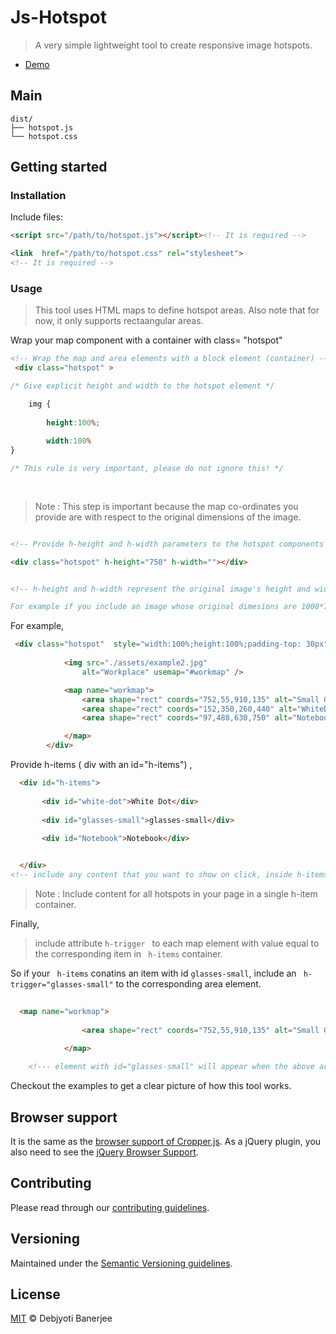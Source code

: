 # Js-Hotspot



> A very simple lightweight tool to create responsive image hotspots.

- [Demo](https://debjyoti.co)

## Main

```text
dist/
├── hotspot.js       
└── hotspot.css   
```

## Getting started

### Installation



Include files:

```html
<script src="/path/to/hotspot.js"></script><!-- It is required -->

<link  href="/path/to/hotspot.css" rel="stylesheet">
<!-- It is required -->

```

### Usage

>This tool uses HTML maps to define hotspot areas. 
Also note that for now, it only supports rectaangular areas.

Wrap your map component with a container with class= "hotspot"

```html
<!-- Wrap the map and area elements with a block element (container) -->
 <div class="hotspot" >
```

```css
/* Give explicit height and width to the hotspot element */

    img {
  
        height:100%;
  
        width:100% 
}

/* This rule is very important, please do not ignore this! */
    
    
```

>Note :  This step is important because the map co-ordinates you provide are with respect to the original dimensions of the image.
```html

<!-- Provide h-height and h-width parameters to the hotspot components -->

<div class="hotspot" h-height="750" h-width=""></div>


<!-- h-height and h-width represent the original image's height and width.

For example if you include an image whose original dimesions are 1000*750 then, h-height and h-width are 750 and 1000 respectively-->

```
For example,

```html
 <div class="hotspot"  style="width:100%;height:100%;padding-top: 30px">
            
            <img src="./assets/example2.jpg"
                alt="Workplace" usemap="#workmap" />

            <map name="workmap">
                <area shape="rect" coords="752,55,910,135" alt="Small Glasses" h-trigger="glasses-small" />
                <area shape="rect" coords="152,350,260,440" alt="WhiteDot" h-trigger="white-dot" />
                <area shape="rect" coords="97,488,630,750" alt="Notebook" h-trigger="Notebook" />

            </map>
        </div>


```
 Provide h-items ( div with an id="h-items") ,
```html
  <div id="h-items">
       
       <div id="white-dot">White Dot</div>
        
       <div id="glasses-small">glasses-small</div>
        
       <div id="Notebook">Notebook</div>


  </div>
<!-- include any content that you want to show on click, inside h-items. You can style these elements accordingly. These elements will show up on click on areas of interest. The mapping will be defined by you. -->

```
>Note : Include content for all hotspots in your page in a single h-item container.

Finally,

>include attribute ```h-trigger ``` to each map element with value equal to the corresponding item in ``` h-items``` container.

So if your ``` h-items``` conatins an item with id ``` glasses-small ```, include an ``` h-trigger="glasses-small"``` to the corresponding area element.
```html
  
  <map name="workmap">
                
                <area shape="rect" coords="752,55,910,135" alt="Small Glasses"  h-trigger="glasses-small" />
    
            </map>

    <!--- element with id="glasses-small" will appear when the above area is clicked on --->

```
Checkout the examples to get a clear picture of how this tool works.



## Browser support

It is the same as the [browser support of Cropper.js](https://github.com/fengyuanchen/cropperjs#browser-support). As a jQuery plugin, you also need to see the [jQuery Browser Support](https://jquery.com/browser-support/).

## Contributing

Please read through our [contributing guidelines](CONTRIBUTING.md).

## Versioning

Maintained under the [Semantic Versioning guidelines](https://semver.org/).

## License

[MIT](https://opensource.org/licenses/MIT) © Debjyoti Banerjee